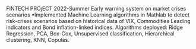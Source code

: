 FINTECH PROȷECT 2022-Summer Early warning system on market crises scenarios •Implemented Machine Learning algorithms in Mathlab to detect risk-crises scenarios based on historical data of VIX, Commodities Leading indicators and Bond inflation-linked indices. Algorithms deployed: Ridge Regression, PCA, Box-Cox, Unsupervised classification, Hierarchical clustering, KNN, Copulas.
